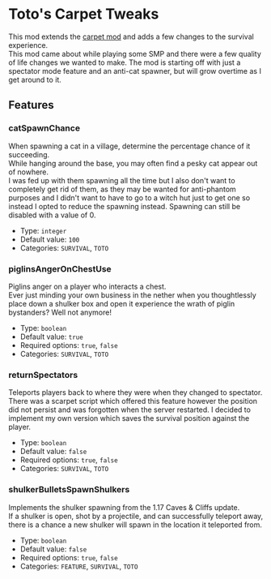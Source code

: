 # Toto's Carpet Tweaks

This mod extends the [carpet mod](https://github.com/gnembon/fabric-carpet) and adds a few changes to the survival experience.   
This mod came about while playing some SMP and there were a few quality of life changes we wanted to make. The mod is starting off with just a spectator mode feature and an anti-cat spawner, but will grow overtime as I get around to it.

## Features 

### catSpawnChance
When spawning a cat in a village, determine the percentage chance of it succeeding.   
While hanging around the base, you may often find a pesky cat appear out of nowhere.  
I was fed up with them spawning all the time but I also don't want to completely get rid of them, as they may be wanted for anti-phantom purposes and I didn't want to have to go to a witch hut just to get one so instead I opted to reduce the spawning instead. Spawning can still be disabled with a value of 0.

* Type: `integer`
* Default value: `100`
* Categories: `SURVIVAL`, `TOTO`

### piglinsAngerOnChestUse
Piglins anger on a player who interacts a chest.  
Ever just minding your own business in the nether when you thoughtlessly place down a shulker box and open it experience the wrath of piglin bystanders? Well not anymore!

* Type: `boolean`
* Default value: `true`
* Required options: `true`, `false`
* Categories: `SURVIVAL`, `TOTO`

### returnSpectators 
Teleports players back to where they were when they changed to spectator.  
There was a scarpet script which offered this feature however the position did not persist and was forgotten when the server restarted. I decided to implement my own version which saves the survival position against the player.

* Type: `boolean`
* Default value: `false`
* Required options: `true`, `false`
* Categories: `SURVIVAL`, `TOTO`

### shulkerBulletsSpawnShulkers
Implements the shulker spawning from the 1.17 Caves & Cliffs update.  
If a shulker is open, shot by a projectile, and can successfully teleport away, there is a chance a new shulker will spawn in the location it teleported from.

* Type: `boolean`
* Default value: `false`
* Required options: `true`, `false`
* Categories: `FEATURE`, `SURVIVAL`, `TOTO`

